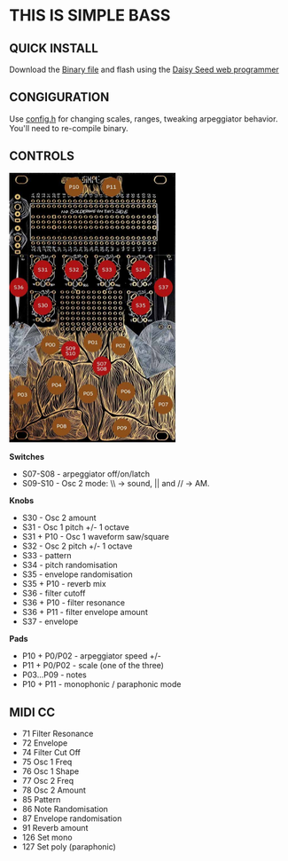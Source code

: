 # THIS IS SIMPLE BASS

## QUICK INSTALL
Download the [Binary file](https://github.com/Synthux-Academy/TouchBass/raw/main/TouchBass.bin) and flash using the [Daisy Seed web programmer](https://electro-smith.github.io/Programmer/)

## CONGIGURATION
Use [config.h](https://github.com/Synthux-Academy/TouchBass/blob/main/config.h) for changing scales, ranges, tweaking arpeggiator behavior. You'll need to re-compile binary.

## CONTROLS
<img src="touch.jpeg" width="300"/>

**Switches**
- S07-S08 - arpeggiator off/on/latch
- S09-S10 - Osc 2 mode: \\\ → sound, || and // → AM.     

**Knobs**
- S30 - Osc 2 amount
- S31 - Osc 1 pitch +/- 1 octave
- S31 + P10 - Osc 1 waveform saw/square
- S32 - Osc 2 pitch +/- 1 octave
- S33 - pattern
- S34 - pitch randomisation
- S35 - envelope randomisation
- S35 + P10 - reverb mix
- S36 - filter cutoff
- S36 + P10 - filter resonance
- S36 + P11 - filter envelope amount
- S37 - envelope

**Pads**
- P10 + P0/P02 - arpeggiator speed +/-
- P11 + P0/P02 - scale (one of the three)
- P03...P09 - notes
- P10 + P11 - monophonic / paraphonic mode
  
## MIDI CC
- 71 Filter Resonance
- 72 Envelope
- 74 Filter Cut Off
- 75 Osc 1 Freq
- 76 Osc 1 Shape
- 77 Osc 2 Freq
- 78 Osc 2 Amount
- 85 Pattern
- 86 Note Randomisation
- 87 Envelope randomisation
- 91 Reverb amount
- 126 Set mono
- 127 Set poly (paraphonic)


